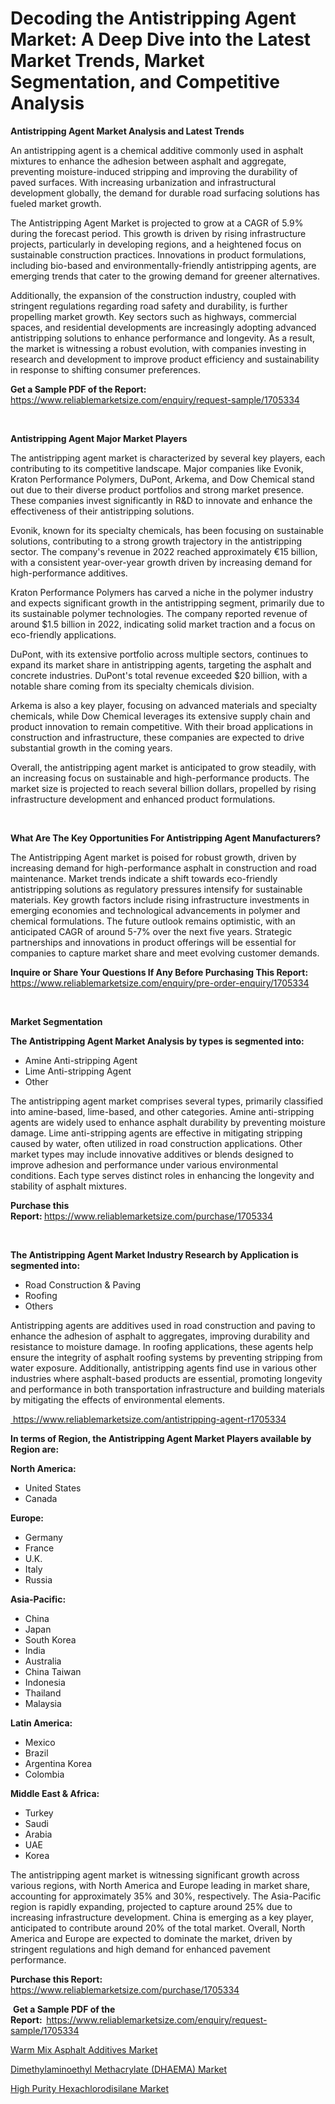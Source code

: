 <p><h1>Decoding the Antistripping Agent Market: A Deep Dive into the Latest Market Trends, Market Segmentation, and Competitive Analysis</h1></p><p><strong>Antistripping Agent Market Analysis and Latest Trends</strong></p>
<p><p>An antistripping agent is a chemical additive commonly used in asphalt mixtures to enhance the adhesion between asphalt and aggregate, preventing moisture-induced stripping and improving the durability of paved surfaces. With increasing urbanization and infrastructural development globally, the demand for durable road surfacing solutions has fueled market growth.</p><p>The Antistripping Agent Market is projected to grow at a CAGR of 5.9% during the forecast period. This growth is driven by rising infrastructure projects, particularly in developing regions, and a heightened focus on sustainable construction practices. Innovations in product formulations, including bio-based and environmentally-friendly antistripping agents, are emerging trends that cater to the growing demand for greener alternatives.</p><p>Additionally, the expansion of the construction industry, coupled with stringent regulations regarding road safety and durability, is further propelling market growth. Key sectors such as highways, commercial spaces, and residential developments are increasingly adopting advanced antistripping solutions to enhance performance and longevity. As a result, the market is witnessing a robust evolution, with companies investing in research and development to improve product efficiency and sustainability in response to shifting consumer preferences.</p></p>
<p><strong>Get a Sample PDF of the Report:&nbsp;</strong> <a href="https://www.reliablemarketsize.com/enquiry/request-sample/1705334?utm_campaign=1833&utm_medium=2&utm_source=Github&utm_content=ia&utm_term=27032025&utm_id=antistripping-agent">https://www.reliablemarketsize.com/enquiry/request-sample/1705334</a></p>
<p>&nbsp;</p>
<p><strong>Antistripping Agent Major Market Players</strong></p>
<p><p>The antistripping agent market is characterized by several key players, each contributing to its competitive landscape. Major companies like Evonik, Kraton Performance Polymers, DuPont, Arkema, and Dow Chemical stand out due to their diverse product portfolios and strong market presence. These companies invest significantly in R&D to innovate and enhance the effectiveness of their antistripping solutions.</p><p>Evonik, known for its specialty chemicals, has been focusing on sustainable solutions, contributing to a strong growth trajectory in the antistripping sector. The company's revenue in 2022 reached approximately €15 billion, with a consistent year-over-year growth driven by increasing demand for high-performance additives.</p><p>Kraton Performance Polymers has carved a niche in the polymer industry and expects significant growth in the antistripping segment, primarily due to its sustainable polymer technologies. The company reported revenue of around $1.5 billion in 2022, indicating solid market traction and a focus on eco-friendly applications.</p><p>DuPont, with its extensive portfolio across multiple sectors, continues to expand its market share in antistripping agents, targeting the asphalt and concrete industries. DuPont's total revenue exceeded $20 billion, with a notable share coming from its specialty chemicals division.</p><p>Arkema is also a key player, focusing on advanced materials and specialty chemicals, while Dow Chemical leverages its extensive supply chain and product innovation to remain competitive. With their broad applications in construction and infrastructure, these companies are expected to drive substantial growth in the coming years.</p><p>Overall, the antistripping agent market is anticipated to grow steadily, with an increasing focus on sustainable and high-performance products. The market size is projected to reach several billion dollars, propelled by rising infrastructure development and enhanced product formulations.</p></p>
<p>&nbsp;</p>
<p><strong>What Are The Key Opportunities For Antistripping Agent Manufacturers?</strong></p>
<p><p>The Antistripping Agent market is poised for robust growth, driven by increasing demand for high-performance asphalt in construction and road maintenance. Market trends indicate a shift towards eco-friendly antistripping solutions as regulatory pressures intensify for sustainable materials. Key growth factors include rising infrastructure investments in emerging economies and technological advancements in polymer and chemical formulations. The future outlook remains optimistic, with an anticipated CAGR of around 5-7% over the next five years. Strategic partnerships and innovations in product offerings will be essential for companies to capture market share and meet evolving customer demands.</p></p>
<p><strong>Inquire or Share Your Questions If Any Before Purchasing This Report:</strong> <a href="https://www.reliablemarketsize.com/enquiry/pre-order-enquiry/1705334?utm_campaign=1833&utm_medium=2&utm_source=Github&utm_content=ia&utm_term=27032025&utm_id=antistripping-agent">https://www.reliablemarketsize.com/enquiry/pre-order-enquiry/1705334</a></p>
<p>&nbsp;</p>
<p><strong>Market Segmentation</strong></p>
<p><strong>The Antistripping Agent Market Analysis by types is segmented into:</strong></p>
<p><ul><li>Amine Anti-stripping Agent</li><li>Lime Anti-stripping Agent</li><li>Other</li></ul></p>
<p><p>The antistripping agent market comprises several types, primarily classified into amine-based, lime-based, and other categories. Amine anti-stripping agents are widely used to enhance asphalt durability by preventing moisture damage. Lime anti-stripping agents are effective in mitigating stripping caused by water, often utilized in road construction applications. Other market types may include innovative additives or blends designed to improve adhesion and performance under various environmental conditions. Each type serves distinct roles in enhancing the longevity and stability of asphalt mixtures.</p></p>
<p><strong>Purchase this Report:&nbsp;</strong><a href="https://www.reliablemarketsize.com/purchase/1705334?utm_campaign=1833&utm_medium=2&utm_source=Github&utm_content=ia&utm_term=27032025&utm_id=antistripping-agent">https://www.reliablemarketsize.com/purchase/1705334</a></p>
<p>&nbsp;</p>
<p><strong>The Antistripping Agent Market Industry Research by Application is segmented into:</strong></p>
<p><ul><li>Road Construction & Paving</li><li>Roofing</li><li>Others</li></ul></p>
<p><p>Antistripping agents are additives used in road construction and paving to enhance the adhesion of asphalt to aggregates, improving durability and resistance to moisture damage. In roofing applications, these agents help ensure the integrity of asphalt roofing systems by preventing stripping from water exposure. Additionally, antistripping agents find use in various other industries where asphalt-based products are essential, promoting longevity and performance in both transportation infrastructure and building materials by mitigating the effects of environmental elements.</p></p>
<p><a href="https://www.reliablemarketsize.com/antistripping-agent-r1705334?utm_campaign=1833&utm_medium=2&utm_source=Github&utm_content=ia&utm_term=27032025&utm_id=antistripping-agent">&nbsp;https://www.reliablemarketsize.com/antistripping-agent-r1705334</a></p>
<p><strong>In terms of Region, the Antistripping Agent Market Players available by Region are:</strong></p>
<p>
    <p> <strong> North America: </strong>
        <ul>
            <li>United States</li>
            <li>Canada</li>
        </ul>
        </p> 
    <p> <strong> Europe: </strong>
        <ul>
            <li>Germany</li>
            <li>France</li>
            <li>U.K.</li>
            <li>Italy</li>
            <li>Russia</li>
        </ul>
        </p> 
    <p> <strong> Asia-Pacific: </strong>
        <ul>
            <li>China</li>
            <li>Japan</li>
            <li>South Korea</li>
            <li>India</li>
            <li>Australia</li>
            <li>China Taiwan</li>
            <li>Indonesia</li>
            <li>Thailand</li>
            <li>Malaysia</li>
        </ul>
        </p> 
    <p> <strong> Latin America: </strong>
        <ul>
            <li>Mexico</li>
            <li>Brazil</li>
            <li>Argentina Korea</li>
            <li>Colombia</li>
        </ul>
        </p> 
    <p> <strong> Middle East & Africa: </strong>
        <ul>
            <li>Turkey</li>
            <li>Saudi</li>
            <li>Arabia</li>
            <li>UAE</li>
            <li>Korea</li>
        </ul>
    </p>
    </p>
<p><p>The antistripping agent market is witnessing significant growth across various regions, with North America and Europe leading in market share, accounting for approximately 35% and 30%, respectively. The Asia-Pacific region is rapidly expanding, projected to capture around 25% due to increasing infrastructure development. China is emerging as a key player, anticipated to contribute around 20% of the total market. Overall, North America and Europe are expected to dominate the market, driven by stringent regulations and high demand for enhanced pavement performance.</p></p>
<p><strong>Purchase this Report: </strong><a href="https://www.reliablemarketsize.com/purchase/1705334?utm_campaign=1833&utm_medium=2&utm_source=Github&utm_content=ia&utm_term=27032025&utm_id=antistripping-agent">https://www.reliablemarketsize.com/purchase/1705334</a></p>
<p>&nbsp;<strong>Get a Sample PDF of the Report:&nbsp;&nbsp;</strong><a href="https://www.reliablemarketsize.com/enquiry/request-sample/1705334?utm_campaign=1833&utm_medium=2&utm_source=Github&utm_content=ia&utm_term=27032025&utm_id=antistripping-agent">https://www.reliablemarketsize.com/enquiry/request-sample/1705334</a></p>
<p><strong></strong></p>
<p><p><a href="https://github.com/abuegalawixo/Market-Research-Report-List-1/blob/main/warm-mix-asphalt-additives-market.md?utm_campaign=1833&utm_medium=2&utm_source=Github&utm_content=ia&utm_term=27032025&utm_id=antistripping-agent">Warm Mix Asphalt Additives Market</a></p><p><a href="https://github.com/boonegoicks7/Market-Research-Report-List-1/blob/main/dimethylaminoethyl-methacrylate-dhaema-market.md?utm_campaign=1833&utm_medium=2&utm_source=Github&utm_content=ia&utm_term=27032025&utm_id=antistripping-agent">Dimethylaminoethyl Methacrylate (DHAEMA) Market</a></p><p><a href="https://github.com/cernkomlkawi/Market-Research-Report-List-1/blob/main/high-purity-hexachlorodisilane-market.md?utm_campaign=1833&utm_medium=2&utm_source=Github&utm_content=ia&utm_term=27032025&utm_id=antistripping-agent">High Purity Hexachlorodisilane Market</a></p></p>